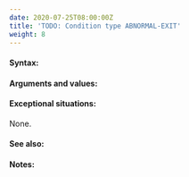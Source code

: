 ```yaml
---
date: 2020-07-25T08:00:00Z
title: 'TODO: Condition type ABNORMAL-EXIT'
weight: 8
---
```


#### Syntax:

#### Arguments and values:

#### Exceptional situations:

None.

#### See also:

#### Notes:

